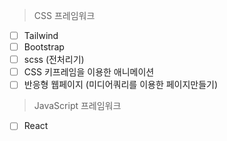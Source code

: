 >CSS 프레임워크
- [ ] Tailwind
- [ ] Bootstrap
- [ ] scss (전처리기)
- [ ] CSS 키프레임을 이용한 애니메이션
- [ ] 반응형 웹페이지 (미디어쿼리를 이용한 페이지만들기)

>JavaScript 프레임워크
- [ ] React
